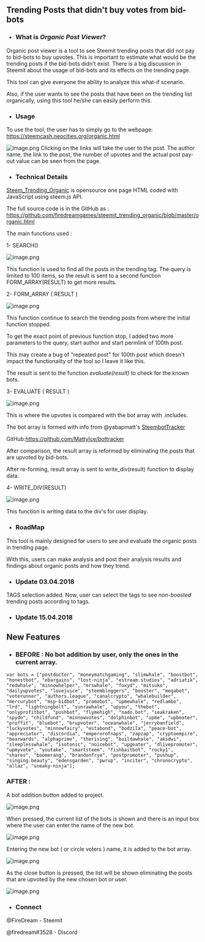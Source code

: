 ## Trending Posts that didn't buy votes from bid-bots
* ### What is *Organic Post Viewer*?
Organic post viewer is a tool to see Steemit trending posts that did not pay to bid-bots to buy upvotes.
This is important to estimate what would be the trending posts if the bid-bots didn't exist.
There is a big discussion in Steemit about the usage of bid-bots and its effects on the trending page.

This tool can give everyone the ability to analyze this what-if scenario.

Also, if the user wants to see the posts that have been on the trending list organically, using this tool he/she can easily perform this.

* ### Usage
To use the tool, the user has to simply go to the webpage: https://steemcash.neocities.org/organic.html 

![image.png](https://cdn.utopian.io/posts/e88aec70a7816c438f8c0e9ba9cfacfc9594image.png)
Clicking on the links will take the user to the post.
The author name, the link to the post, the number of upvotes and the actual post pay-out value can be seen from the page.

* ### Technical Details 
[Steem_Trending_Organic](https://steemcash.neocities.org/organic.html) is opensource one page HTML coded with JavaScript using steem.js API. 

The full source code is in the GitHub as : 
https://github.com/firedreamgames/steemit_trending_organic/blob/master/organic.html

The main functions used :

1- SEARCH()

![image.png](https://cdn.utopian.io/posts/cc3e02f2c198c2145603816ad88174a3a5f7image.png)

This function is used to find all the posts in the trending tag.
The query is limited to 100 items, so the result is sent to a second function FORM_ARRAY(RESULT) to get more results.

2- FORM_ARRAY ( RESULT )

![image.png](https://cdn.utopian.io/posts/8e76ca0c85abd211cfc709ec47ce3c3b0397image.png)

This function continue to search the trending posts from where the initial function stopped.

To get the exact point of previous function stop, I added two more parameters to the query, start author and start permlink of 100th post.

This may create a bug of "repeated post" for 100th post which doesn't impact the functionality of the tool so I leave it like this.

The result is sent to the function *evaluate(result)* to check for the known bots.

3- EVALUATE ( RESULT )

![image.png](https://cdn.utopian.io/posts/a0a4f6d0e992e8918f0624b305c9f20fd53eimage.png)

This is where the upvotes is compared with the bot array with .includes.

The bot array is formed with info from @yabapmatt's [SteembotTracker](https://steembottracker.com)

GitHub:https://github.com/MattyIce/bottracker

After comparison, the result array is reformed by eliminating the posts that are upvoted by bid-bots.

After re-forming, result array is sent to write_div(result) function to display data.

4- WRITE_DIV(RESULT)

![image.png](https://cdn.utopian.io/posts/6cf6bacc4bd03cc2b77c0a493b7884d885f1image.png)

This function is writing data to the div's for user display.

* ### RoadMap

This tool is mainly designed for users to see and evaluate the organic posts in trending page.

With this, users can make analysis and post their analysis results and findings about organic posts and how they trend.

* ### Update 03.04.2018
TAGS selection added.
Now, user can select the tags to see *non-boosted* trending posts according to tags.

* ### Update 15.04.2018

## New Features
* ### BEFORE : No bot addition by user, only the ones in the current array.
```
var bots = ["postdoctor", "moneymatchgaming", "slimwhale", "boostbot", "honestbot", "ebargains", "lost-ninja", "estream.studios", "adriatik", "redwhale", "minnowhelper", "mrswhale", "foxyd", "mitsuko", "dailyupvotes", "lovejuice", "steembloggers", "booster", "megabot", "voterunner", "authors.league", "canalcrypto", "whalebuilder", "mercurybot", "msp-bidbot", "promobot", "upmewhale", "redlambo", "lrd", "lightningbolt", "sunrawhale", "upyou", "thebot", "onlyprofitbot", "pushbot", "flymehigh", "nado.bot", "seakraken", "spydo", "childfund", "minnowvotes", "dolphinbot", "upme", "upboater", "proffit", "bluebot", "brupvoter", "oceanwhale", "jerrybanfield", "luckyvotes", "minnowfairy", "estabond", "bodzila", "peace-bot", "appreciator", "discordia", "emperorofnaps", "zapzap", "cryptoempire", "bearwards", "alphaprime", "therising", "buildawhale", "aksdwi", "sleeplesswhale", "isotonic", "noicebot", "upgoater", "dlivepromoter", "upmyvote", "youtake", "smartsteem", "fishbaitbot", "rocky1", "shares", "boomerang", "brandonfrye", "postpromoter", "pushup", "singing.beauty", "edensgarden", "pwrup", "inciter", "chronocrypto", "allaz", "sneaky-ninja"];
```

### AFTER :
A bot addition button added to project.

![image.png](https://cdn.utopian.io/posts/04825f432b9047f844519d1b2e7e3d598d27image.png)

When pressed, the current list of the bots is shown and there is an input box where the user can enter the name of the new bot.

![image.png](https://cdn.utopian.io/posts/9864d1f5224f6c315e3cf404595b212e7dccimage.png)

Entering the new bot ( or circle voters ) name, it is added to the bot array.

![image.png](https://cdn.utopian.io/posts/65777c3d7b85b1aa9b5c8b9c289047fc9c52image.png)

As the close button is pressed, the list will be shown eliminating the posts that are upvoted by the new chosen bot or user.

![image.png](https://cdn.utopian.io/posts/b1e5ff69fcaf5a78595c91c22e9bc9c789bcimage.png)

  
* ### Connect

@FireDream - Steemit

@firedream#3528 - Discord
